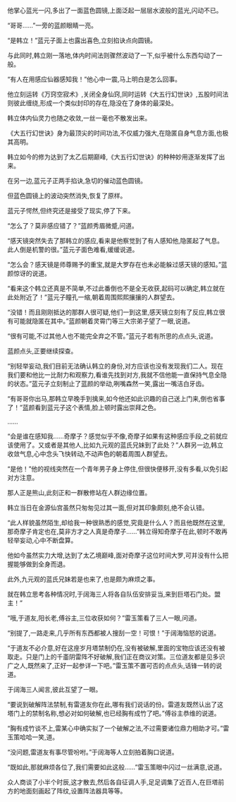 
他掌心蓝光一闪,多出了一面蓝色圆镜,上面泛起一层层水波般的蓝光,闪动不已。

“哥哥……”一旁的蓝颜眼睛一亮。

“是韩立！”蓝元子面上也露出喜色,立刻掐诀点向圆镜。

与此同时,韩立刚一落地,体内时间法则骤然波动了一下,似乎被什么东西勾动了一般。

“有人在用感应仙器感知我！”他心中一震,马上明白是怎么回事。

他立刻运转《万窍空寂术》,关闭全身仙窍,同时运转《大五行幻世诀》,五股时间法则彼此缠绕,形成一个类似封印的存在,隐没在了身体的最深处。

韩立体内仙灵力也随之收敛,一丝一毫也不散发出来。

《大五行幻世诀》身为最顶尖的时间功法,不仅威力强大,在隐匿自身气息方面,也极其高明。

韩立如今的修为达到了太乙后期巅峰,《大五行幻世诀》的种种妙用逐渐发挥了出来。

在另一边,蓝元子正两手掐诀,急切的催动蓝色圆镜。

但蓝色圆镜上的波动突然消失,恢复了原样。

蓝元子愕然,但终究还是接受了现实,停了下来。

“怎么了？莫非感应错了？”蓝颜秀眉微蹙,问道。

“感天镜突然失去了那韩立的感应,看来是他察觉到了有人感知他,隐匿起了气息。此人倒是机警的很。”蓝元子面色难看,缓缓说道。

“怎么会？感天镜是师尊赐予的重宝,就是大罗存在也未必能躲过感天镜的感知。”蓝颜惊讶的说道。

“看来这个韩立还真是不简单,不过此番倒也不是全无收获,起码可以确定,韩立就在此处附近了！”蓝元子瞳孔一缩,朝着周围熙熙攘攘的人群望去。

“没错！而且刚刚抵达的那群人很可疑,他们一到这里,感天镜立刻有了反应,韩立很有可能就隐匿在其中。”蓝颜朝着灵霄门等三大宗弟子望了一眼,说道。

“很有可能,不过其他人也不能完全弃之不管。”蓝元子若有所思的点点头,说道。

蓝颜点头,正要继续探查。

“别轻举妄动,我们目前无法确认韩立的身份,对方应该也没有发现我们二人。现在我们要和他比一比耐力和观察力,看谁先找到对方,我就不信他能一直保持气息全隐的状态。”蓝元子立刻制止了蓝颜的举动,咧嘴森然一笑,露出一嘴洁白牙齿。

“有哥哥你出马,那韩立早晚手到擒来,如今他还如此识趣的自己送上门来,倒也省事了！”蓝颜看到蓝元子这个表情,脸上顿时露出崇拜之色。

……

“会是谁在感知我……奇摩子？感觉似乎不像,奇摩子如果有这种感应手段,之前就应该使用了。又或者是其他人,比如九元观的蓝氏兄妹到了此处？”人群另一边,韩立收敛气息,心中念头飞快转动,不动声色的朝着周围人群望去。

“是他！”他的视线突然在一个青年男子身上停住,但很快便移开,没有多看,以免引起对方注意。

那人正是熊山,此刻正和一群散修站在人群边缘位置。

韩立当日在金源仙宫虽然只匆匆见过其一面,但对其印象颇刻,绝不会认错。

“此人样貌虽然陌生,却给我一种很熟悉的感觉,究竟是什么人？而且他既然在这里,那奇摩子肯定也在,莫非方才之人真是奇摩子……”韩立得知奇摩子在此,顿时不敢再轻举妄动,心中不断盘算。

他如今虽然实力大增,达到了太乙境巅峰,面对奇摩子这位时间大罗,可并没有什么把握能够做到全身而退。

此外,九元观的蓝氏兄妹若是也来了,也是颇为麻烦之事。

就在韩立思考各种情况时,于阔海三人将各自队伍安排妥当,来到巨塔石门处。盟主！”

“哦,于道友,阳长老,傅谷主,三位收获如何？”雷玉策看了三人一眼,问道。

“别提了,一路走来,几乎所有东西都被人搜刮一空！可恨！”于阔海恼怒的说道。

“于道友不必介意,好在这座岁月塔禁制仍在,没有被破解,里面的宝物应该还没有被取走。只是门上的千齑阴雷阵不好破解,我们正在商议对策。三位道友都是见多识广之人,既然来了,正好一起参详一下吧。”雷玉策不置可否的点点头,话锋一转的说道。

于阔海三人闻言,彼此互望了一眼。

“要说到破解阵法禁制,有雷道友你在此,哪有我们说话的份。雷道友既然认出了这塔门上的禁制名称,想必对如何破解,也已经胸有成竹了吧。”傅谷主恭维的说道。

“胸有成竹谈不上,雷某心中确实拟了一个破解之法,不过需要诸位鼎力相助才可。”雷玉策哈哈一笑,道。

“没问题,雷道友有事尽管吩咐。”于阔海等人立刻拍着胸口说道。

“既如此,那就麻烦各位了,我们需要如此这般……”雷玉策眼中闪过一丝满意,说道。

众人商谈了小半个时辰,这才散去,然后各自征调人手,足足调集了近百人,在巨塔前方的地面刻画起了阵纹,设置阵法器具等等。